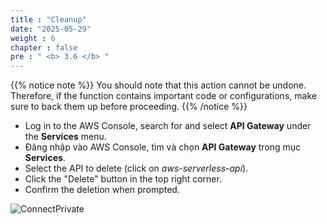 ```yaml
---
title : "Cleanup"
date: "2025-05-29"
weight : 6
chapter : false
pre : " <b> 3.6 </b> "
---
```



{{% notice note %}}
You should note that this action cannot be undone. Therefore, if the function contains important code or configurations, make sure to back them up before proceeding.
{{% /notice %}}

- Log in to the AWS Console, search for and select **API Gateway** under the **Services** menu.
- Đăng nhập vào AWS Console, tìm và chọn **API Gateway** trong mục **Services**.
- Select the API to delete (click on *aws-serverless-api*).
- Click the "Delete" button in the top right corner.
- Confirm the deletion when prompted.

![ConnectPrivate](/images/3-Amazon-API-Gateway/3.19.clean.png)